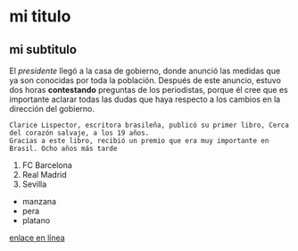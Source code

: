 # mi titulo
## mi subtitulo
El *presidente* llegó a la casa de gobierno, donde anunció las medidas que ya son conocidas por toda la población. 
Después de este anuncio, estuvo dos horas **contestando** preguntas de los periodistas, 
porque él cree que es importante aclarar todas las dudas que haya respecto a los cambios en la dirección del gobierno.

~~~
Clarice Lispector, escritora brasileña, publicó su primer libro, Cerca del corazón salvaje, a los 19 años. 
Gracias a este libro, recibió un premio que era muy importante en Brasil. Ocho años más tarde
~~~

1. FC Barcelona
2. Real Madrid
3. Sevilla

* manzana
* pera
* platano


[enlace en línea](https://www.marca.com/)









